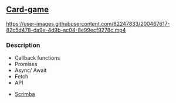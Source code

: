 ## [Card-game](https://frontendella.github.io/Card-game/)


https://user-images.githubusercontent.com/82247833/200467617-82c5d478-da9e-4d9b-ac04-8e99ecf9278c.mp4

  
### Description 

* Callback functions
* Promises 
* Async/ Await
* Fetch
* API

- [Scrimba](https://scrimba.com/allcourses)
